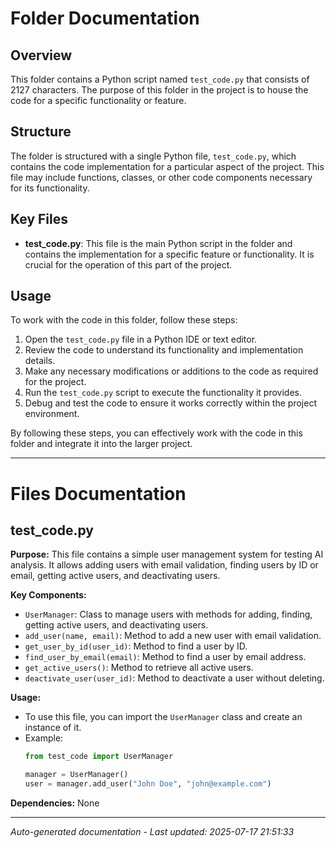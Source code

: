 # Folder Documentation

## Overview
This folder contains a Python script named `test_code.py` that consists of 2127 characters. The purpose of this folder in the project is to house the code for a specific functionality or feature.

## Structure
The folder is structured with a single Python file, `test_code.py`, which contains the code implementation for a particular aspect of the project. This file may include functions, classes, or other code components necessary for its functionality.

## Key Files
- **test_code.py**: This file is the main Python script in the folder and contains the implementation for a specific feature or functionality. It is crucial for the operation of this part of the project.

## Usage
To work with the code in this folder, follow these steps:
1. Open the `test_code.py` file in a Python IDE or text editor.
2. Review the code to understand its functionality and implementation details.
3. Make any necessary modifications or additions to the code as required for the project.
4. Run the `test_code.py` script to execute the functionality it provides.
5. Debug and test the code to ensure it works correctly within the project environment.

By following these steps, you can effectively work with the code in this folder and integrate it into the larger project.

---

# Files Documentation

## test_code.py

**Purpose:** This file contains a simple user management system for testing AI analysis. It allows adding users with email validation, finding users by ID or email, getting active users, and deactivating users.

**Key Components:**
- `UserManager`: Class to manage users with methods for adding, finding, getting active users, and deactivating users.
- `add_user(name, email)`: Method to add a new user with email validation.
- `get_user_by_id(user_id)`: Method to find a user by ID.
- `find_user_by_email(email)`: Method to find a user by email address.
- `get_active_users()`: Method to retrieve all active users.
- `deactivate_user(user_id)`: Method to deactivate a user without deleting.

**Usage:** 
- To use this file, you can import the `UserManager` class and create an instance of it.
- Example:
  ```python
  from test_code import UserManager
  
  manager = UserManager()
  user = manager.add_user("John Doe", "john@example.com")
  ```

**Dependencies:** None

---
*Auto-generated documentation - Last updated: 2025-07-17 21:51:33*
